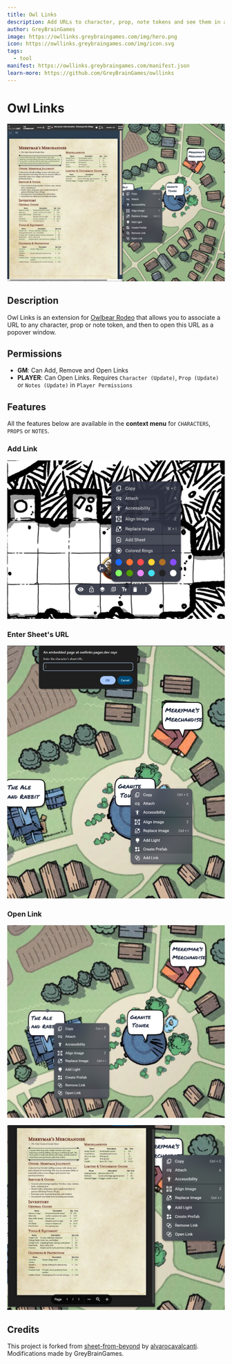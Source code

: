 ```yaml
---
title: Owl Links
description: Add URLs to character, prop, note tokens and see them in a popup.
author: GreyBrainGames
image: https://owllinks.greybraingames.com/img/hero.png
icon: https://owllinks.greybraingames.com/img/icon.svg
tags:
  - tool
manifest: https://owllinks.greybraingames.com/manifest.json
learn-more: https://github.com/GreyBrainGames/owllinks
---
```


# Owl Links

![Owl Links](https://github.com/GreyBrainGames/owllinks/raw/main/public/img/hero.png)

## Description

Owl Links is an extension for [Owlbear Rodeo](https://owlbear.rodeo) that allows you to associate a URL to any character, prop or note token, and then to open this URL as a popover window.

## Permissions

- **GM**: Can Add, Remove and Open Links
- **PLAYER**: Can Open Links. Requires `Character (Update)`, `Prop (Update)` or `Notes (Update)` in `Player Permissions`

<!-- ## Demo Video

[![Demo Video](https://img.youtube.com/vi/CS4NznM0qBs/0.jpg)](https://www.youtube.com/embed/-R5FF9-CJ2k?si=wYHj48HS75AbbEE0) -->

## Features

All the features below are available in the **context menu** for `CHARACTERS`, `PROPS` or `NOTES`.

### Add Link

![Add Sheet](public/img/ss_add_sheet.png)

### Enter Sheet's URL

![Enter URL](public/img/ss_enter_url.png)

### Open Link

![View Sheet](public/img/ss_view_sheet.png)

![Sheet Popover](public/img/ss_sheet_popover.png)

## Credits

This project is forked from [sheet-from-beyond](https://github.com/alvarocavalcanti/sheet-from-beyond) by [alvarocavalcanti](https://github.com/alvarocavalcanti).  
Modifications made by GreyBrainGames.
